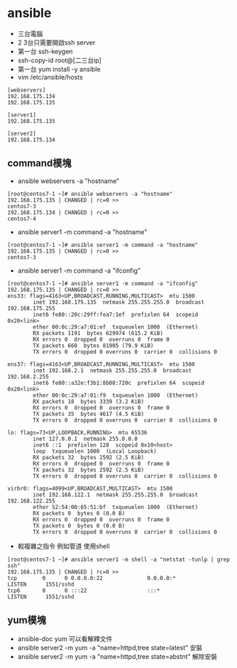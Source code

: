 # ansible
* 三台電腦
* 2 3台只需要開啟ssh server
* 第一台 ssh-keygen
* ssh-copy-id root@[二三台ip]
* 第一台 yum install -y ansible
* vim /etc/ansible/hosts
```
[webservers]
192.168.175.134
192.168.175.135

[server1]
192.168.175.135

[server2]
192.168.175.134
```
## command模塊
* ansible webservers -a "hostname"
```
[root@centos7-1 ~]# ansible webservers -a "hostname"
192.168.175.135 | CHANGED | rc=0 >>
centos7-3
192.168.175.134 | CHANGED | rc=0 >>
centos7-4
```
* ansible server1 -m command -a "hostname"
```
[root@centos7-1 ~]# ansible server1 -m command -a "hostname"
192.168.175.135 | CHANGED | rc=0 >>
centos7-3
```
* ansible server1 -m command -a "ifconfig"
```
[root@centos7-1 ~]# ansible server1 -m command -a "ifconfig"
192.168.175.135 | CHANGED | rc=0 >>
ens33: flags=4163<UP,BROADCAST,RUNNING,MULTICAST>  mtu 1500
        inet 192.168.175.135  netmask 255.255.255.0  broadcast 192.168.175.255
        inet6 fe80::20c:29ff:fea7:1ef  prefixlen 64  scopeid 0x20<link>
        ether 00:0c:29:a7:01:ef  txqueuelen 1000  (Ethernet)
        RX packets 1191  bytes 629974 (615.2 KiB)
        RX errors 0  dropped 0  overruns 0  frame 0
        TX packets 660  bytes 81905 (79.9 KiB)
        TX errors 0  dropped 0 overruns 0  carrier 0  collisions 0

ens37: flags=4163<UP,BROADCAST,RUNNING,MULTICAST>  mtu 1500
        inet 192.168.2.1  netmask 255.255.255.0  broadcast 192.168.2.255
        inet6 fe80::a32e:f3b1:8b08:720c  prefixlen 64  scopeid 0x20<link>
        ether 00:0c:29:a7:01:f9  txqueuelen 1000  (Ethernet)
        RX packets 18  bytes 3339 (3.2 KiB)
        RX errors 0  dropped 0  overruns 0  frame 0
        TX packets 35  bytes 4617 (4.5 KiB)
        TX errors 0  dropped 0 overruns 0  carrier 0  collisions 0

lo: flags=73<UP,LOOPBACK,RUNNING>  mtu 65536
        inet 127.0.0.1  netmask 255.0.0.0
        inet6 ::1  prefixlen 128  scopeid 0x10<host>
        loop  txqueuelen 1000  (Local Loopback)
        RX packets 32  bytes 2592 (2.5 KiB)
        RX errors 0  dropped 0  overruns 0  frame 0
        TX packets 32  bytes 2592 (2.5 KiB)
        TX errors 0  dropped 0 overruns 0  carrier 0  collisions 0

virbr0: flags=4099<UP,BROADCAST,MULTICAST>  mtu 1500
        inet 192.168.122.1  netmask 255.255.255.0  broadcast 192.168.122.255
        ether 52:54:00:65:51:bf  txqueuelen 1000  (Ethernet)
        RX packets 0  bytes 0 (0.0 B)
        RX errors 0  dropped 0  overruns 0  frame 0
        TX packets 0  bytes 0 (0.0 B)
        TX errors 0  dropped 0 overruns 0  carrier 0  collisions 0
```
* 較複雜之指令 例如管道 使用shell
```
[root@centos7-1 ~]# ansible server1 -m shell -a "netstat -tunlp | grep ssh"
192.168.175.135 | CHANGED | rc=0 >>
tcp        0      0 0.0.0.0:22              0.0.0.0:*               LISTEN      1551/sshd
tcp6       0      0 :::22                   :::*                    LISTEN      1551/sshd
```
## yum模塊
* ansible-doc yum 可以看解釋文件
* ansible server2 -m yum -a "name=httpd,tree state=latest" 安裝
* ansible server2 -m yum -a "name=httpd,tree state=abstnt" 解除安裝

